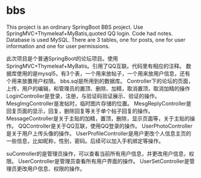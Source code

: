 # bbs
This project is an ordinary SpringBoot BBS project. Use SpringMVC+Thymeleaf+MyBatis,quoted QQ login. Code had notes.
Database is used MySQL. There are 3 tables, one for posts, one for user information and one for user permissions.

此次项目是个普通SpringBoot的论坛项目。使用SpringMVC+Thymeleaf+MyBatis。引用了QQ互联。代码里有相应的注释。
数据库使用的是mysql5，有3个表，一个用来放帖子，一个用来放用户信息，还有个用来放置用户权限。
bbs.sql是所用到的数据库。
Controller下的论坛的页面，上传，用户的编辑，和管理员的置顶、删除、加精，取消置顶，取消加精的操作
LoginController是登录，注册，与验证码验证展示、验证的操作。
MesgImgController是发帖时，临时图片存储的位置。
MesgReplyController是回复页面的显示，回复，删除回复等关于单个帖子回复的操作。
MessageController是关于主贴的加精，置顶，删除，显示页面等，关于主贴的操作。
QQController是关于QQ互联，使用QQ登录的操作。
UserPhotoController是关于用户上传头像的操作。
UserProfileController是用户更改个人信息主页的一些信息，比如昵称，性别，密码。后续可以加入手机绑定等操作。

suController的是管理员操作，可以查看当前所有用户信息，并更改用户信息，权限。
UserController是管理员查看所有用户界面的操作。
UserSetController是管理员更改用户信息、权限的操作。

